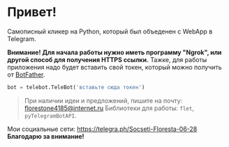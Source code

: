 # Привет!
Самописный кликер на Python, который был объеденен с WebApp в Telegram.

**Внимание! Для начала работы нужно иметь программу "Ngrok", или другой способ для получения HTTPS ссылки.**
Тажке, для работы приложения надо будет вставить свой токен, который можно получить от [BotFather](https://t.me/BotFather).

```python
bot = telebot.TeleBot('вставьте сюда токен')
```

> При наличии идеи и предложений, пишите на почту: florestone4185@internet.ru
> Библиотеки для работы: `flet`, `pyTelegramBotAPI`.

Мои социальные сети: https://telegra.ph/Socseti-Floresta-06-28
**Благодарю за внимание!**
